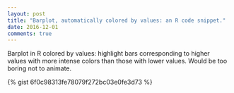 ```yaml
---
layout: post
title: "Barplot, automatically colored by values: an R code snippet."
date: 2016-12-01
comments: true
---
```


Barplot in R colored by values: highlight bars corresponding to higher values with more intense colors than those with lower values.
Would be too boring not to animate.

{% gist 6f0c98313fe78079f272bc03e0fe3d73 %}  
